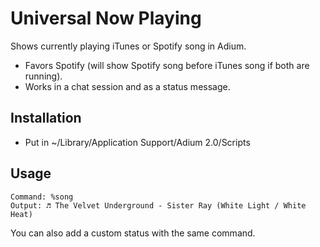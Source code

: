 Universal Now Playing
=====================

Shows currently playing iTunes or Spotify song in Adium.
* Favors Spotify (will show Spotify song before iTunes song if both are running).
* Works in a chat session and as a status message.

## Installation

* Put in ~/Library/Application Support/Adium 2.0/Scripts

## Usage

````
Command: %song
Output: ♬ The Velvet Underground - Sister Ray (White Light / White Heat)
````

You can also add a custom status with the same command.
